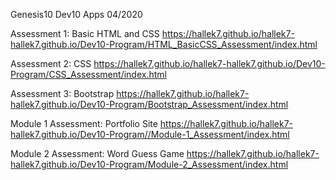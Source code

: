 Genesis10 Dev10 Apps 04/2020

Assessment 1: Basic HTML and CSS
https://hallek7.github.io/hallek7-hallek7.github.io/Dev10-Program/HTML_BasicCSS_Assessment/index.html

Assessment 2: CSS
https://hallek7.github.io/hallek7-hallek7.github.io/Dev10-Program/CSS_Assessment/index.html

Assessment 3: Bootstrap
https://hallek7.github.io/hallek7-hallek7.github.io/Dev10-Program/Bootstrap_Assessment/index.html

Module 1 Assessment:  Portfolio Site
https://hallek7.github.io/hallek7-hallek7.github.io/Dev10-Program//Module-1_Assessment/index.html

Module 2 Assessment: Word Guess Game
https://hallek7.github.io/hallek7-hallek7.github.io/Dev10-Program/Module-2_Assessment/index.html

